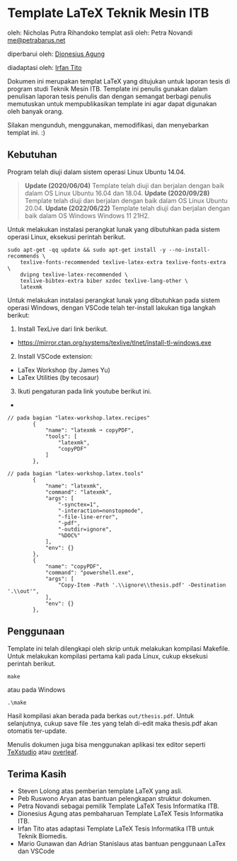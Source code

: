 Template LaTeX Teknik Mesin ITB
===================================
oleh: Nicholas Putra Rihandoko
templat asli oleh: Petra Novandi <me@petrabarus.net>

diperbarui oleh: [Dionesius Agung](https://github.com/dionesiusap)

diadaptasi oleh: [Irfan Tito](https://github.com/titoirfan)


Dokumen ini merupakan templat LaTeX yang ditujukan untuk laporan
tesis di program studi Teknik Mesin ITB. Template ini penulis
gunakan dalam penulisan laporan tesis penulis dan dengan semangat
berbagi penulis memutuskan untuk mempublikasikan template ini agar
dapat digunakan oleh banyak orang.

Silakan mengunduh, menggunakan, memodifikasi, dan menyebarkan
templat ini. :)

Kebutuhan
---------

Program telah diuji dalam sistem operasi Linux Ubuntu 14.04.
> **Update (2020/06/04)** Template telah diuji dan berjalan dengan baik dalam OS Linux
> Ubuntu 16.04 dan 18.04.
> **Update (2020/09/28)** Template telah diuji dan berjalan dengan baik dalam OS Linux
> Ubuntu 20.04.
> **Update (2022/06/22)** Template telah diuji dan berjalan dengan baik dalam OS Windows
> Windows 11 21H2.

Untuk melakukan instalasi perangkat lunak yang dibutuhkan pada sistem operasi Linux, eksekusi perintah berikut.

```
sudo apt-get -qq update && sudo apt-get install -y --no-install-recommends \
    texlive-fonts-recommended texlive-latex-extra texlive-fonts-extra \
    dvipng texlive-latex-recommended \
    texlive-bibtex-extra biber xzdec texlive-lang-other \
    latexmk
```

Untuk melakukan instalasi perangkat lunak yang dibutuhkan pada sistem operasi Windows, dengan VSCode telah ter-install lakukan tiga langkah berikut:

1. Install TexLive dari link berikut.
* https://mirror.ctan.org/systems/texlive/tlnet/install-tl-windows.exe

2. Install VSCode extension:
* LaTex Workshop (by James Yu)
* LaTex Utilities (by tecosaur)

3. Ikuti pengaturan pada link youtube berikut ini.
* 
```
// pada bagian "latex-workshop.latex.recipes"
        {
            "name": "latexmk ➞ copyPDF",
            "tools": [
                "latexmk",
                "copyPDF"
            ]
        },

// pada bagian "latex-workshop.latex.tools"
        {
            "name": "latexmk",
            "command": "latexmk",
            "args": [
                "-synctex=1",
                "-interaction=nonstopmode",
                "-file-line-error",
                "-pdf",
                "-outdir=ignore",
                "%DOC%"
            ],
            "env": {}
        },
        {
            "name": "copyPDF",
            "command": "powershell.exe",
            "args": [
                "Copy-Item -Path '.\\ignore\\thesis.pdf' -Destination '.\\out'",
            ],
            "env": {}
        },
```
Penggunaan
----------

Template ini telah dilengkapi oleh skrip untuk melakukan kompilasi
Makefile. Untuk melakukan kompilasi pertama kali pada Linux, cukup eksekusi perintah berikut.

```
make
```

atau pada Windows

```
.\make
```

Hasil kompilasi akan berada pada berkas `out/thesis.pdf`. Untuk selanjutnya, cukup save file .tes yang telah di-edit maka thesis.pdf akan otomatis ter-update.

Menulis dokumen juga bisa menggunakan aplikasi tex editor seperti
[TeXstudio](https://www.texstudio.org/) atau [overleaf](https://www.overleaf.com).

Terima Kasih
-----------

* Steven Lolong atas pemberian template LaTeX yang asli.
* Peb Ruswono Aryan atas bantuan pelengkapan struktur dokumen.
* Petra Novandi sebagai pemilik Template LaTeX Tesis Informatika ITB.
* Dionesius Agung atas pembaharuan Template LaTeX Tesis Informatika ITB.
* Irfan Tito atas adaptasi Template LaTeX Tesis Informatika ITB untuk Teknik Biomedis.
* Mario Gunawan dan Adrian Stanislaus atas bantuan penggunaan LaTex dan VSCode